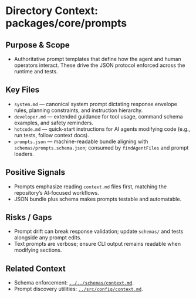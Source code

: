 # Directory Context: packages/core/prompts

## Purpose & Scope

- Authoritative prompt templates that define how the agent and human operators interact. These drive the JSON protocol enforced across the runtime and tests.

## Key Files

- `system.md` — canonical system prompt dictating response envelope rules, planning constraints, and instruction hierarchy.
- `developer.md` — extended guidance for tool usage, command schema examples, and safety reminders.
- `hotcode.md` — quick-start instructions for AI agents modifying code (e.g., run tests, follow context docs).
- `prompts.json` — machine-readable bundle aligning with `schemas/prompts.schema.json`; consumed by `findAgentFiles` and prompt loaders.

## Positive Signals

- Prompts emphasize reading `context.md` files first, matching the repository’s AI-focused workflows.
- JSON bundle plus schema makes prompts testable and automatable.

## Risks / Gaps

- Prompt drift can break response validation; update `schemas/` and tests alongside any prompt edits.
- Text prompts are verbose; ensure CLI output remains readable when modifying sections.

## Related Context

- Schema enforcement: [`../../schemas/context.md`](../../schemas/context.md).
- Prompt discovery utilities: [`../src/config/context.md`](../src/config/context.md).
